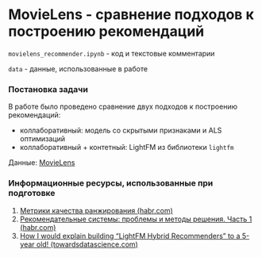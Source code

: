 # MovieLens - сравнение подходов к построению рекомендаций

`movielens_recommender.ipynb` - код и текстовые комментарии

`data` - данные, использованные в работе

### Постановка задачи

В работе было проведено сравнение двух подходов к построению рекомендаций: 

- коллаборативный: модель со скрытыми признаками и ALS оптимизаций
- коллаборативный + контетный: LightFM из библиотеки `lightfm`

Данные: [MovieLens](https://www.kaggle.com/datasets/grouplens/movielens-20m-dataset?datasetId=339&searchQuery=lightfm)

### Информационные ресурсы, использованные при подготовке

1. [Метрики качества ранжирования (habr.com)](https://habr.com/ru/company/econtenta/blog/303458/)
2. [Рекомендательные системы: проблемы и методы решения. Часть 1 (habr.com)](https://habr.com/ru/company/prequel/blog/567648/)
3. [How I would explain building “LightFM Hybrid Recommenders” to a 5-year old! (towardsdatascience.com)](https://towardsdatascience.com/how-i-would-explain-building-lightfm-hybrid-recommenders-to-a-5-year-old-b6ee18571309)
